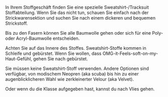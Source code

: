 In Ihrem Stoffgeschäft finden Sie eine spezielle Sweatshirt-/Tracksuit Stoffabteilung. Wenn Sie das nicht tun, schauen Sie einfach nach der Strickwarensektion und suchen Sie nach einem dickeren und bequemen Strickstoff.

Bis zu den Fasern können Sie alle Baumwolle gehen oder sich für eine Poly-oder Acryl-Baumwolle entscheiden.

Achten Sie auf das Innere des Stoffes. Sweatshirt-Stoffe kommen in Schleife und gebürstet. Wenn Sie wollen, dass OMG-it-Feels-soft-on-my-Haut-Gefühl, gehen Sie nach gebürstet.

<Note>

Sie müssen keine Sweatshirt-Stoff verwenden. Andere Optionen sind verfügbar, von modischem Neopren (aka scuba) bis hin zu einer augenblicklicheren Wahl wie zerkleinerter Velour (aka Velvet).

Oder wenn du die Klasse aufgegeben hast, kannst du nach Vlies gehen.

</Note>

